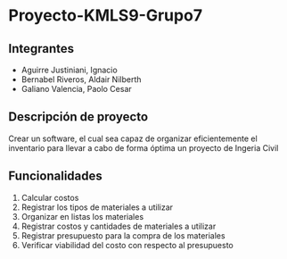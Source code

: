# Proyecto-KMLS9-Grupo7

## Integrantes

* Aguirre Justiniani, Ignacio
* Bernabel Riveros, Aldair Nilberth
* Galiano Valencia, Paolo Cesar

## Descripción de proyecto

Crear un software, el cual sea capaz de organizar eficientemente el inventario para llevar a cabo de forma óptima un proyecto de Ingeria Civil

## Funcionalidades

1. Calcular costos
2. Registrar los tipos de materiales a utilizar
3. Organizar en listas los materiales
4. Registrar costos y cantidades de materiales a utilizar
5. Registrar presupuesto para la compra de los materiales
6. Verificar viabilidad del costo con respecto al presupuesto